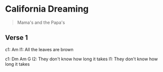 # California Dreaming

> Mama's and the Papa's

## Verse 1

c1:                    Am
l1: All the leaves are brown

c1: Dm                    Am                G
l2: They don't know how   long it  takes
l1:            They don't know how long  it takes